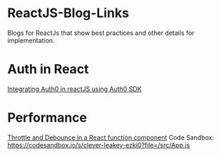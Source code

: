 # ReactJS-Blog-Links
Blogs for ReactJs that show best practices and other details for implementation. 

# Auth in React
[Integrating Auth0 in reactJS using Auth0 SDK](https://auth0.com/blog/complete-guide-to-react-user-authentication/)

# Performance
[Throttle and Debounce in a React function component](https://medium.com/@rajeshnaroth/using-throttle-and-debounce-in-a-react-function-component-5489fc3461b3)
Code Sandbox: https://codesandbox.io/s/clever-leakey-ezki0?file=/src/App.js
